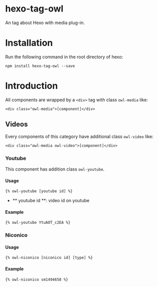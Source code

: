 # hexo-tag-owl

An tag about Hexo with media plug-in.

# Installation

Run the following command in the root directory of hexo:

```
npm install hexo-tag-owl --save
```

# Introduction

All components are wrapped by a `<div>` tag with class `owl-media` like:

```
<div class="owl-media">[component]</div>
```

## Videos

Every components of this category have additional class `owl-video` like:

```
<div class="owl-media owl-video">[component]</div>
```

### Youtube

This component has addition class `owl-youtube`.

#### Usage

```
{% owl-youtube [youtube id] %}
```

* ** youtube id **: video id on youtube

#### Example

```
{% owl-youtube YtuAOT_c2EA %}
```

### Niconico

#### Usage

```
{% owl-niconico [niconico id] [type] %}
```

#### Example

```
{% owl-niconico sm1494658 %}
```

```
```